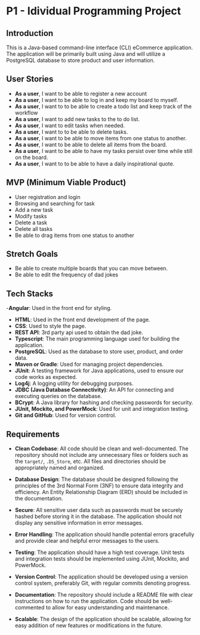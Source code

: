 # P1 - Idividual Programming Project

## Introduction

This is a Java-based command-line interface (CLI) eCommerce application. The application will be primarily built using Java and will utilize a PostgreSQL database to store product and user information.

## User Stories

- **As a user**, I want to be able to register a new account
- **As a user**, I want to be able to log in and keep my board to myself.
- **As a user**, I want to to be able to create a todo list and keep track of the workflow
- **As a user**, I want to add new tasks to the to do list.
- **As a user**, I want to edit tasks when needed.
- **As a user**, I want to to be able to delete tasks.
- **As a user**, I want to be able to move items from one status to another.
- **As a user**, I want to be able to delete all items from the board.
- **As a user**, I want to be able to have my tasks persist over time while still on the board.
- **As a user**, I want to to be able to have a daily inspirational quote.

## MVP (Minimum Viable Product)

- User registration and login
- Browsing and searching for task
- Add a new task
- Modify tasks
- Delete a task
- Delete all tasks
- Be able to drag items from one status to another

## Stretch Goals

- Be able to create multiple boards that you can move between.
- Be able to edit the frequency of dad jokes

## Tech Stacks

-**Angular**: Used in the front end for styling.

- **HTML**: Used in the front end development of the page.
- **CSS**: Used to style the page.
- **REST API**: 3rd party api used to obtain the dad joke.
- **Typescript**: The main programming language used for building the application.
- **PostgreSQL**: Used as the database to store user, product, and order data.
- **Maven or Gradle**: Used for managing project dependencies.
- **JUnit**: A testing framework for Java applications, used to ensure our code works as expected.
- **Log4j**: A logging utility for debugging purposes.
- **JDBC (Java Database Connectivity)**: An API for connecting and executing queries on the database.
- **BCrypt**: A Java library for hashing and checking passwords for security.
- **JUnit, Mockito, and PowerMock**: Used for unit and integration testing.
- **Git and GitHub**: Used for version control.

## Requirements

- **Clean Codebase**: All code should be clean and well-documented. The repository should not include any unnecessary files or folders such as the `target/`, `.DS_Store`, etc. All files and directories should be appropriately named and organized.

- **Database Design**: The database should be designed following the principles of the 3rd Normal Form (3NF) to ensure data integrity and efficiency. An Entity Relationship Diagram (ERD) should be included in the documentation.

- **Secure**: All sensitive user data such as passwords must be securely hashed before storing it in the database. The application should not display any sensitive information in error messages.

- **Error Handling**: The application should handle potential errors gracefully and provide clear and helpful error messages to the users.

- **Testing**: The application should have a high test coverage. Unit tests and integration tests should be implemented using JUnit, Mockito, and PowerMock.

- **Version Control**: The application should be developed using a version control system, preferably Git, with regular commits denoting progress.

- **Documentation**: The repository should include a README file with clear instructions on how to run the application. Code should be well-commented to allow for easy understanding and maintenance.

- **Scalable**: The design of the application should be scalable, allowing for easy addition of new features or modifications in the future.
